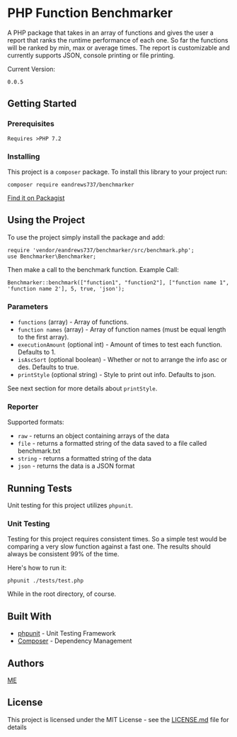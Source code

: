 # PHP Function Benchmarker

A PHP package that takes in an array of functions and gives the user a report that ranks the runtime performance of each one.
So far the functions will be ranked by min, max or average times.
The report is customizable and currently supports JSON, console printing or file printing.

Current Version:
```
0.0.5
```

## Getting Started

### Prerequisites

```
Requires >PHP 7.2
```

### Installing

This project is a `composer` package.
To install this library to your project run:

```
composer require eandrews737/benchmarker
```

[Find it on Packagist](https://packagist.org/packages/eandrews737/benchmarker)

## Using the Project

To use the project simply install the package and add:

```
require 'vendor/eandrews737/benchmarker/src/benchmark.php';
use Benchmarker\Benchmarker;
```

Then make a call to the benchmark function.
Example Call:

```
Benchmarker::benchmark(["function1", "function2"], ["function name 1", 'function name 2'], 5, true, 'json');
```

### Parameters

- `functions` (array) - Array of functions.
- `function names` (array) - Array of function names (must be equal length to the first array).
- `executionAmount` (optional int) - Amount of times to test each function. Defaults to 1.
- `isAscSort` (optional boolean) - Whether or not to arrange the info asc or des. Defaults to true.
- `printStyle` (optional string) - Style to print out info. Defaults to json. 

See next section for more details about `printStyle`.

### Reporter

Supported formats:

- `raw` - returns an object containing arrays of the data
- `file` - returns a formatted string of the data saved to a file called benchmark.txt
- `string` - returns a formatted string of the data
- `json` - returns the data is a JSON format

## Running Tests

Unit testing for this project utilizes `phpunit`.

### Unit Testing

Testing for this project requires consistent times.
So a simple test would be comparing a very slow function against a fast one.
The results should always be consistent 99% of the time.

Here's how to run it:

```
phpunit ./tests/test.php
```

While in the root directory, of course.

## Built With

- [phpunit](https://phpunit.de/getting-started/phpunit-8.html) - Unit Testing Framework
- [Composer](https://getcomposer.org/) - Dependency Management

## Authors

[ME](https://github.com/eandrews737)

## License

This project is licensed under the MIT License - see the [LICENSE.md](LICENSE.md) file for details
